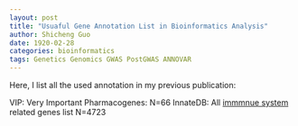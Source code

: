 ```yaml
---
layout: post
title: "Usuaful Gene Annotation List in Bioinformatics Analysis"
author: Shicheng Guo
date: 1920-02-28
categories: bioinformatics
tags: Genetics Genomics GWAS PostGWAS ANNOVAR
---
```


Here, I list all the used annotation in my previous publication: 

VIP: Very Important Pharmacogenes: N=66
InnateDB: All [immmnue system](https://www.innatedb.com/redirect.do?go=resourcesGeneLists) related genes list N=4723